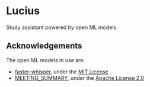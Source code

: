 # Lucius
Study assistant powered by open ML models.

## Acknowledgements
The open ML models in use are:
* [faster-whisper](https://github.com/guillaumekln/faster-whisper), under the [MIT License](https://github.com/guillaumekln/faster-whisper/blob/master/LICENSE)
* [MEETING_SUMMARY](https://huggingface.co/knkarthick/MEETING_SUMMARY), under the [Apache License 2.0](https://www.apache.org/licenses/LICENSE-2.0.html)

